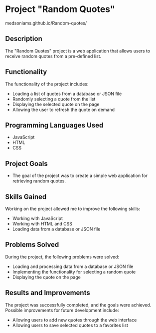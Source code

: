 # Project "Random Quotes"
medsoniams.github.io/Random-quotes/
## Description
The "Random Quotes" project is a web application that allows users to receive random quotes from a pre-defined list.
## Functionality
The functionality of the project includes:
- Loading a list of quotes from a database or JSON file
- Randomly selecting a quote from the list
- Displaying the selected quote on the page
- Allowing the user to refresh the quote on demand
## Programming Languages Used
- JavaScript
- HTML
- CSS
## Project Goals
- The goal of the project was to create a simple web application for retrieving random quotes.
## Skills Gained
Working on the project allowed me to improve the following skills:
- Working with JavaScript
- Working with HTML and CSS
- Loading data from a database or JSON file
## Problems Solved
During the project, the following problems were solved:
- Loading and processing data from a database or JSON file
- Implementing the functionality for selecting a random quote
- Displaying the quote on the page
## Results and Improvements
The project was successfully completed, and the goals were achieved. Possible improvements for future development include:
- Allowing users to add new quotes through the web interface
- Allowing users to save selected quotes to a favorites list
